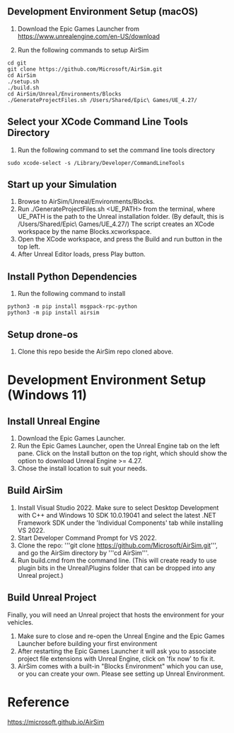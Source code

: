 <h2> Development Environment Setup (macOS) </h2>

1) Download the Epic Games Launcher from https://www.unrealengine.com/en-US/download

2) Run the following commands to setup AirSim

```
cd git
git clone https://github.com/Microsoft/AirSim.git
cd AirSim
./setup.sh
./build.sh
cd AirSim/Unreal/Environments/Blocks
./GenerateProjectFiles.sh /Users/Shared/Epic\ Games/UE_4.27/
```

<h2> Select your XCode Command Line Tools Directory </h2>

1) Run the following command to set the command line tools directory

```
sudo xcode-select -s /Library/Developer/CommandLineTools
```

<h2> Start up your Simulation </h2>

1) Browse to AirSim/Unreal/Environments/Blocks.
2) Run ./GenerateProjectFiles.sh <UE_PATH> from the terminal, where UE_PATH is the path to the Unreal installation folder. (By default, this is /Users/Shared/Epic\ Games/UE_4.27/) The script creates an XCode workspace by the name Blocks.xcworkspace.
3) Open the XCode workspace, and press the Build and run button in the top left.
4) After Unreal Editor loads, press Play button.

<h2> Install Python Dependencies </h2>

1) Run the following command to install 

```
python3 -m pip install msgpack-rpc-python
python3 -m pip install airsim
```

<h2> Setup drone-os </h2>

1) Clone this repo beside the AirSim repo cloned above.


<h1>Development Environment Setup (Windows 11)</h1>
<h2>Install Unreal Engine</h2>

1) Download the Epic Games Launcher. 
2) Run the Epic Games Launcher, open the Unreal Engine tab on the left pane. Click on the Install button on the top right, which should show the option to download Unreal Engine >= 4.27. 
3) Chose the install location to suit your needs.

<h2>Build AirSim</h2>

1) Install Visual Studio 2022. Make sure to select Desktop Development with C++ and Windows 10 SDK 10.0.19041 and select the latest .NET Framework SDK under the 'Individual Components' tab while installing VS 2022.
2) Start Developer Command Prompt for VS 2022.
3) Clone the repo: '''git clone https://github.com/Microsoft/AirSim.git''', and go the AirSim directory by '''cd AirSim'''.
4) Run build.cmd from the command line. (This will create ready to use plugin bits in the Unreal\Plugins folder that can be dropped into any Unreal project.)

<h2>Build Unreal Project </h2>
Finally, you will need an Unreal project that hosts the environment for your vehicles. 

1) Make sure to close and re-open the Unreal Engine and the Epic Games Launcher before building your first environment
2) After restarting the Epic Games Launcher it will ask you to associate project file extensions with Unreal Engine, click on 'fix now' to fix it. 
2) AirSim comes with a built-in "Blocks Environment" which you can use, or you can create your own. Please see setting up Unreal Environment.

<h2>

<h1> Reference </h1>

https://microsoft.github.io/AirSim
